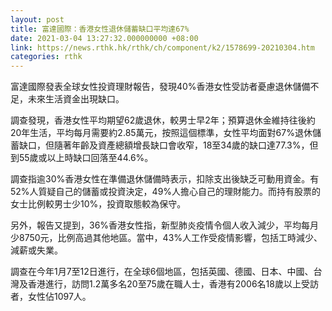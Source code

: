 ```yaml
---
layout: post
title: 富達國際：香港女性退休儲蓄缺口平均達67%
date: 2021-03-04 13:27:32.000000000 +08:00
link: https://news.rthk.hk/rthk/ch/component/k2/1578699-20210304.htm
categories: rthk
---
```


富達國際發表全球女性投資理財報告，發現40%香港女性受訪者憂慮退休儲備不足，未來生活資金出現缺口。

調查發現，香港女性平均期望62歲退休，較男士早2年；預算退休金維持往後約20年生活，平均每月需要約2.85萬元，按照這個標準，女性平均面對67%退休儲蓄缺口，但隨著年齡及資產總額增長缺口會收窄，18至34歲的缺口達77.3%，但到55歲或以上時缺口回落至44.6%。

調查指逾30%香港女性在準備退休儲備時表示，扣除支出後缺乏可動用資金。有52%人質疑自己的儲蓄或投資決定，49%人擔心自己的理財能力。而持有股票的女士比例較男士少10%，投資取態較為保守。

另外，報告又提到，36%香港女性指，新型肺炎疫情令個人收入減少，平均每月少8750元，比例高過其他地區。當中，43%人工作受疫情影響，包括工時減少、減薪或失業。

調查在今年1月7至12日進行，在全球6個地區，包括英國、德國、日本、中國、台灣及香港進行，訪問1.2萬多名20至75歲在職人士，香港有2006名18歲以上受訪者，女性佔1097人。
